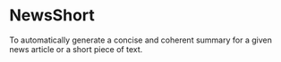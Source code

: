 # NewsShort
To automatically generate a concise and coherent summary for a given news article or a short piece of text. 

